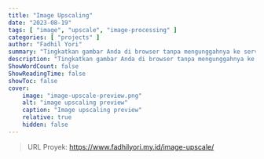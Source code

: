 ```yaml
---
title: "Image Upscaling"
date: "2023-08-19"
tags: [ "image", "upscale", "image-processing" ]
categories: [ "projects" ]
author: "Fadhil Yori"
summary: "Tingkatkan gambar Anda di browser tanpa mengunggahnya ke server. Cepat, aman, dan benar-benar gratis."
description: "Tingkatkan gambar Anda di browser tanpa mengunggahnya ke server. Cepat, aman, dan benar-benar gratis."
ShowWordCount: false
ShowReadingTime: false
showToc: false
cover:
    image: "image-upscale-preview.png"
    alt: "image upscaling preview"
    caption: "Image upscaling preview"
    relative: true
    hidden: false
---
```


> URL Proyek: https://www.fadhilyori.my.id/image-upscale/

